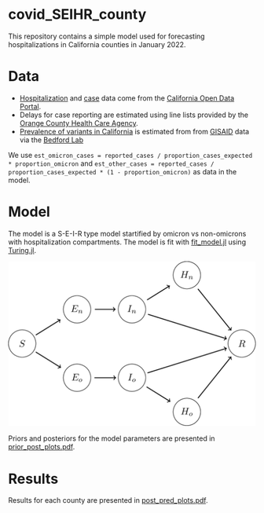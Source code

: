 # covid_SEIHR_county

This repository contains a simple model used for forecasting hospitalizations in California counties in January 2022.

# Data

* [Hospitalization](https://data.ca.gov/dataset/covid-19-hospital-data1) and [case](https://data.ca.gov/dataset/covid-19-time-series-metrics-by-county-and-state1) data come from the [California Open Data Portal](https://data.ca.gov).
* Delays for case reporting are estimated using line lists provided by the [Orange County Health Care Agency](https://www.ochealthinfo.com).
* [Prevalence of variants in California](https://github.com/blab/rt-from-frequency-dynamics/blob/master/data/omicron-us/omicron-us_location-variant-sequence-counts.tsv) is estimated from from [GISAID](https://www.gisaid.org) data via the [Bedford Lab](https://bedford.io)

We use `est_omicron_cases = reported_cases / proportion_cases_expected * proportion_omicron` and `est_other_cases = reported_cases / proportion_cases_expected * (1 - proportion_omicron)` as data in the model.

# Model

The model is a S-E-I-R type model startified by omicron vs non-omicrons  with hospitalization compartments.
The model is fit with [fit_model.jl](fit_model.jl) using [Turing.jl](https://turing.ml/stable/).

![model_diagram](model_diagram.png)

Priors and posteriors for the model parameters are presented in [prior_post_plots.pdf](prior_post_plots.pdf).

# Results

Results for each county are presented in [post_pred_plots.pdf](post_pred_plots.pdf).

